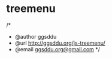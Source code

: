 treemenu
========
/*
 * @author ggsddu
 * @url http://ggsddu.org/js-treemenu/
 * @email ggsddu.org@gmail.com
 */